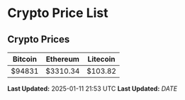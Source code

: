 # Crypto Price List

## Crypto Prices
| Bitcoin | Ethereum | Litecoin |
| ------- | -------- | -------- |
| $94831 | $3310.34 | $103.82 |
**Last Updated:** 2025-01-11 21:53 UTC
**Last Updated:** $DATE$
